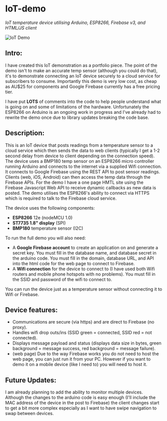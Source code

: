 # IoT-demo
*IoT temperature device utilising Arduino, ESP8266, Firebase v3, and HTML/JS client*

![IoT Demo](http://www.nuke66.com/temp/IoT_demo.jpg)

## Intro:
I have created this IoT demonstration as a portfolio piece.  The point of the demo isn't to make an accurate temp sensor (although you could do that), it's to demonstrate connecting an IoT device securely to a cloud service for subscribers to consume.  Importantly this demo is very low cost, as cheap as AU$25 for components and Google Firebase currently has a free pricing tier.

I have put **LOTS** of comments into the code to help people understand what is going on and some of limitations of the hardware.  Unfortunately the ESP8266 on Arduino is an ongoing work in progress and I've already had to rewrite the demo once due to library updates breaking the code base.   

## Description:
This is an IoT device that posts readings from a temperature sensor to a cloud service which then sends the data to web clients (typically I get a 1-2 second delay from device to client depending on the connection speed).  The device uses a BMP180 temp sensor on an ESP8266 micro controller running Arduino and connects to the internet via a supplied Wifi connection.  It connects to Google Firebase using the REST API to post sensor readings. Clients (web, iOS, Android) can then access the temp data through the Firebase APIs.  For the demo I have a one page HMTL site using the Firebase Javascript Web API to receive dynamic callbacks as new data is posted.  The demo utilises the ESP8266's ability to connect via HTTPS which is required to talk to the Firebase cloud service.
 
The device uses the following components:
 - **ESP8266** 12e (nodeMCU 1.0)
 - **ST7735 1.8" display** (SPI)
 - **BMP180** temperature sensor (I2C)
 
To run the full demo you will also need:
 - A **Google Firebase account** to create an application on and generate a secret key.  You must fill in the database name, and database secret in the arduino code.  You must fill in the domain, database URL, and API into the html code for the web page to connect to Firebase.
 - A **Wifi connection** for the device to connect to (I have used both Wifi routers and mobile phone hotspots with no problems).  You must fill in the SSID and password of the wifi to connect to.
 
You can run the device just as a temperature sensor without connecting it to Wifi or Firebase.

## Device features:
* Communications are secure (via https) and are direct to Firebase (no proxy).
* Handles wifi drop outs/ins (SSID green = connected, SSID red = not connected).
* Displays message payload and status (displays data size in bytes, green background = message success, red background = message failure).
* (web page) Due to the way Firebase works you do not need to host the web page, you can just run it from your PC.  However if you want to demo it on a mobile device (like I need to) you will need to host it.

## Future Updates:
I am already planning to add the ability to monitor multiple devices.  Although the changes to the arduino code is easy enough (I'll include the MAC address of the device in the post to Firebase) the client changes start to get a bit more complex especially as I want to have swipe navigation to swap between devices.
